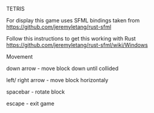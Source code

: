 TETRIS

For display this game uses SFML bindings taken from https://github.com/jeremyletang/rust-sfml 

Follow this instructions to get this working with Rust https://github.com/jeremyletang/rust-sfml/wiki/Windows 

Movement

down arrow - move block down until collided

left/ right arrow - move block horizontaly

spacebar - rotate block

escape - exit game
